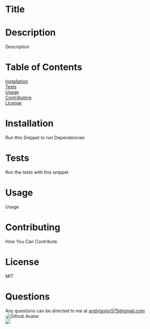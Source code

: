 
# Title 
# Description
Description
# Table of Contents
[Installation](#installation)<br />
[Tests](#tests)<br />
[Usage](#usage)<br />
[Contributing](#contributing)<br />
[License](#license)<br />
# Installation
Run this Snippet to run Dependencies
# Tests
Run the tests with this snippet

# Usage
Usage
# Contributing
How You Can Contribute <br />

# License <br />
MIT
# Questions
Any questions can be directed to me at andytaylor575@gmail.com
<br />
<img src = "https://avatars1.githubusercontent.com/u/58196564?v=4" alt = "Github Avatar" style = "border-radius: 50px"/>
<br />
![](https://img.shields.io/badge/License-MIT-important)
